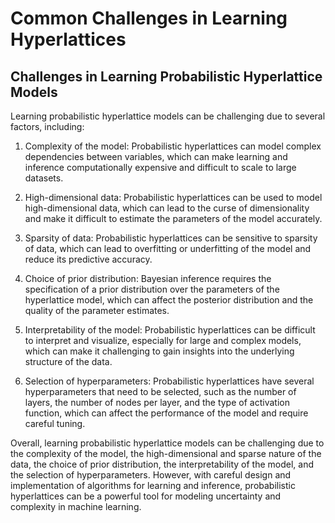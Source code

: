# Common Challenges in Learning Hyperlattices

## Challenges in Learning Probabilistic Hyperlattice Models

Learning probabilistic hyperlattice models can be challenging due to several factors, including:

1. Complexity of the model: Probabilistic hyperlattices can model complex dependencies between variables, which can make learning and inference computationally expensive and difficult to scale to large datasets.

2. High-dimensional data: Probabilistic hyperlattices can be used to model high-dimensional data, which can lead to the curse of dimensionality and make it difficult to estimate the parameters of the model accurately.

3. Sparsity of data: Probabilistic hyperlattices can be sensitive to sparsity of data, which can lead to overfitting or underfitting of the model and reduce its predictive accuracy.

4. Choice of prior distribution: Bayesian inference requires the specification of a prior distribution over the parameters of the hyperlattice model, which can affect the posterior distribution and the quality of the parameter estimates.

5. Interpretability of the model: Probabilistic hyperlattices can be difficult to interpret and visualize, especially for large and complex models, which can make it challenging to gain insights into the underlying structure of the data.

6. Selection of hyperparameters: Probabilistic hyperlattices have several hyperparameters that need to be selected, such as the number of layers, the number of nodes per layer, and the type of activation function, which can affect the performance of the model and require careful tuning.

Overall, learning probabilistic hyperlattice models can be challenging due to the complexity of the model, the high-dimensional and sparse nature of the data, the choice of prior distribution, the interpretability of the model, and the selection of hyperparameters. However, with careful design and implementation of algorithms for learning and inference, probabilistic hyperlattices can be a powerful tool for modeling uncertainty and complexity in machine learning.